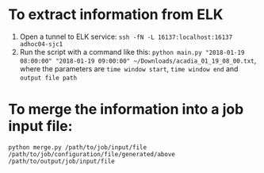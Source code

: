 # To extract information from ELK
1. Open a tunnel to ELK service: `ssh -fN -L 16137:localhost:16137 adhoc04-sjc1`
2. Run the script with a command like this: `python main.py "2018-01-19 08:00:00" "2018-01-19 09:00:00" ~/Downloads/acadia_01_19_08_00.txt`, where the parameters are `time window start`, `time window end` and `output file path`

# To merge the information into a job input file:
```
python merge.py /path/to/job/input/file /path/to/job/configuration/file/generated/above /path/to/output/job/input/file
```
